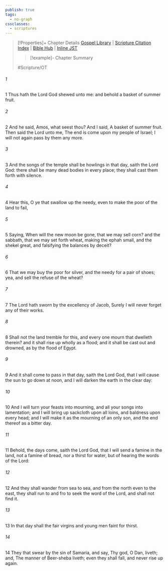 ```yaml
---
publish: true
tags:
  - no-graph
cssclasses:
  - scriptures
---
```

>[!Properties]+ Chapter Details
>[Gospel Library](https://churchofjesuschrist.org/study/scriptures/ot/amos/8?lang=eng)    |    [Scripture Citation Index](https://scriptures.byu.edu/#08208::c08208)    |    [Bible Hub](https://biblehub.com/amos/8.htm)    |    [Inline JST](https://scripturetoolbox.com/html/ic/Amos/8.html)
>>[!example]- Chapter Summary
>> 
> 
>
>#Scripture/OT
###### 1
1 Thus hath the Lord God shewed unto me: and behold a basket of summer fruit.
###### 2
2 And he said, Amos, what seest thou? And I said, A basket of summer fruit. Then said the Lord unto me, The end is come upon my people of Israel; I will not again pass by them any more.
###### 3
3 And the songs of the temple shall be howlings in that day, saith the Lord God: there shall be many dead bodies in every place; they shall cast them forth with silence.
###### 4
4 Hear this, O ye that swallow up the needy, even to make the poor of the land to fail,
###### 5
5 Saying, When will the new moon be gone, that we may sell corn? and the sabbath, that we may set forth wheat, making the ephah small, and the shekel great, and falsifying the balances by deceit?
###### 6
6 That we may buy the poor for silver, and the needy for a pair of shoes; yea, and sell the refuse of the wheat?
###### 7
7 The Lord hath sworn by the excellency of Jacob, Surely I will never forget any of their works.
###### 8
8 Shall not the land tremble for this, and every one mourn that dwelleth therein? and it shall rise up wholly as a flood; and it shall be cast out and drowned, as by the flood of Egypt.
###### 9
9 And it shall come to pass in that day, saith the Lord God, that I will cause the sun to go down at noon, and I will darken the earth in the clear day:
###### 10
10 And I will turn your feasts into mourning, and all your songs into lamentation; and I will bring up sackcloth upon all loins, and baldness upon every head; and I will make it as the mourning of an only son, and the end thereof as a bitter day.
###### 11
11 Behold, the days come, saith the Lord God, that I will send a famine in the land, not a famine of bread, nor a thirst for water, but of hearing the words of the Lord:
###### 12
12 And they shall wander from sea to sea, and from the north even to the east, they shall run to and fro to seek the word of the Lord, and shall not find it.
###### 13
13 In that day shall the fair virgins and young men faint for thirst.
###### 14
14 They that swear by the sin of Samaria, and say, Thy god, O Dan, liveth; and, The manner of Beer-sheba liveth; even they shall fall, and never rise up again.
